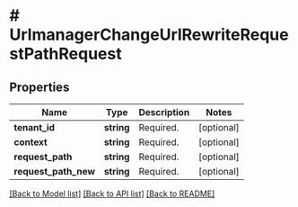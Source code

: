 # # UrlmanagerChangeUrlRewriteRequestPathRequest


## Properties


Name | Type | Description | Notes
------------ | ------------- | ------------- | -------------
**tenant_id**| **string** | Required.  | [optional]
**context**| **string** | Required.  | [optional]
**request_path**| **string** | Required.  | [optional]
**request_path_new**| **string** | Required.  | [optional]


[[Back to Model list]](../../README.md#models) [[Back to API list]](../../README.md#endpoints) [[Back to README]](../../README.md)